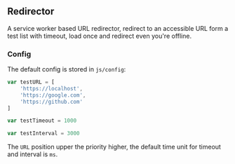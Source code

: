 ## Redirector

A service worker based URL redirector, redirect to an accessible URL form a test list with timeout, load once and redirect even you're offline.

### Config

The default config is stored in `js/config`:

```js
var testURL = [
    'https://localhost',
    'https://google.com',
    'https://github.com'
]

var testTimeout = 1000

var testInterval = 3000
```

The `URL` position upper the priority higher, the default time unit for timeout and interval is `ms`.
